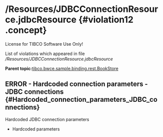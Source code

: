 # /Resources/JDBCConnectionResource.jdbcResource {#violation12 .concept}

License for TIBCO Software Use Only!

List of violations which appeared in file */Resources/JDBCConnectionResource.jdbcResource*

**Parent topic:**[tibco.bwce.sample.binding.rest.BookStore](../../../qa/projects/tibco.bwce.sample.binding.rest.BookStore.md)

## ERROR - Hardcoded connection parameters - JDBC connections {#Hardcoded_connection_parameters_JDBC_connections}

Hardcoded JDBC connection parameters

-   Hardcoded parameters

